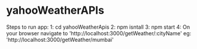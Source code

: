 # yahooWeatherAPIs

Steps to run app:
1: cd yahooWeatherApis
2: npm isntall
3: npm start
4: On your browser navigate to 'http://localhost:3000/getWeather/:cityName'
    eg: 'http://localhost:3000/getWeather/mumbai'
